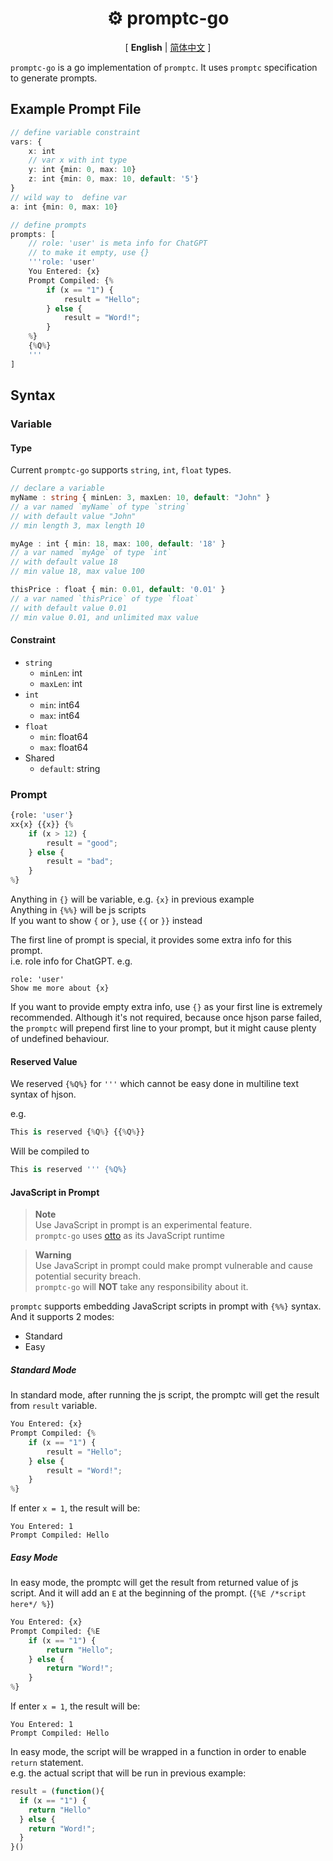 <h1 align="center">⚙️ promptc-go</h1>
<p align="center">
  [ <strong>English</strong> | <a href="README-zh.md">简体中文</a> ]
</p>

`promptc-go` is a go implementation of `promptc`. It uses
`promptc` specification to generate prompts.

## Example Prompt File

```ts
// define variable constraint
vars: {
    x: int
    // var x with int type
    y: int {min: 0, max: 10}
    z: int {min: 0, max: 10, default: '5'}
}
// wild way to  define var
a: int {min: 0, max: 10}

// define prompts
prompts: [
    // role: 'user' is meta info for ChatGPT
    // to make it empty, use {}
    '''role: 'user'
    You Entered: {x}
    Prompt Compiled: {%
        if (x == "1") {
            result = "Hello";
        } else {
            result = "Word!";
        }
    %}
    {%Q%}
    '''
]
```

## Syntax

### Variable

#### Type

Current `promptc-go` supports `string`, `int`, `float` types.

```ts
// declare a variable
myName : string { minLen: 3, maxLen: 10, default: "John" }
// a var named `myName` of type `string`
// with default value "John"
// min length 3, max length 10

myAge : int { min: 18, max: 100, default: '18' }
// a var named `myAge` of type `int`
// with default value 18
// min value 18, max value 100

thisPrice : float { min: 0.01, default: '0.01' }
// a var named `thisPrice` of type `float`
// with default value 0.01
// min value 0.01, and unlimited max value
```

#### Constraint

- `string`
  - `minLen`: int
  - `maxLen`: int
- `int`
  - `min`: int64
  - `max`: int64
- `float`
  - `min`: float64
  - `max`: float64
- Shared
  - `default`: string

### Prompt

```py
{role: 'user'}
xx{x} {{x}} {%
    if (x > 12) {
        result = "good";
    } else {
        result = "bad";
    }
%}
```

Anything in `{}` will be variable, e.g. `{x}` in previous example  
Anything in `{%%}` will be js scripts  
If you want to show `{` or `}`, use `{{` or `}}` instead

The first line of prompt is special, it provides some extra info for this prompt.  
i.e. role info for ChatGPT. e.g.

```
role: 'user'
Show me more about {x}
```

If you want to provide empty extra info, use `{}` as your first line is extremely recommended.
Although it's not required, because once hjson parse failed, the `promptc` will prepend first
line to your prompt, but it might cause plenty of undefined behaviour.

#### Reserved Value

We reserved `{%Q%}` for `'''` which cannot be easy done in multiline text syntax of hjson.

e.g.

```py
This is reserved {%Q%} {{%Q%}}
```

Will be compiled to

```py
This is reserved ''' {%Q%}
```

#### JavaScript in Prompt

> **Note**  
> Use JavaScript in prompt is an experimental feature.  
> `promptc-go` uses [otto](https://github.com/robertkrimen/otto) as its JavaScript runtime

> **Warning**  
> Use JavaScript in prompt could make prompt vulnerable and cause potential security breach.  
> `promptc-go` will **NOT** take any responsibility about it.

`promptc` supports embedding JavaScript scripts in prompt with `{%%}` syntax. And it supports 2 modes:

- Standard
- Easy

##### Standard Mode

In standard mode, after running the js script, the promptc will get the result from `result` variable.
    
```py
You Entered: {x}
Prompt Compiled: {%
    if (x == "1") {
        result = "Hello";
    } else {
        result = "Word!";
    }
%}
```

If enter `x = 1`, the result will be:

```
You Entered: 1
Prompt Compiled: Hello
```

##### Easy Mode

In easy mode, the promptc will get the result from returned value of js script. And it will
add an `E` at the beginning of the prompt. (`{%E /*script here*/ %}`)

```py
You Entered: {x}
Prompt Compiled: {%E
    if (x == "1") {
        return "Hello";
    } else {
        return "Word!";
    }
%}
```

If enter `x = 1`, the result will be:

```
You Entered: 1
Prompt Compiled: Hello
```

In easy mode, the script will be wrapped in a function in order to enable `return` statement.  
e.g. the actual script that will be run in previous example:

```js
result = (function(){
  if (x == "1") {
    return "Hello"
  } else {
    return "Word!";
  }  
}()
```
